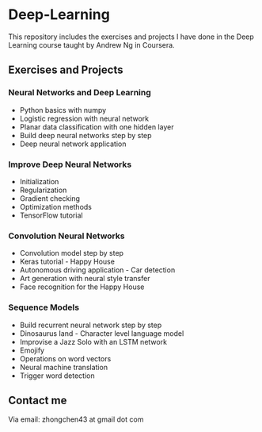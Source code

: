 # Deep-Learning
This repository includes the exercises and projects I have done in the Deep Learning course taught by Andrew Ng in Coursera.
## Exercises and Projects
### Neural Networks and Deep Learning
* Python basics with numpy
* Logistic regression with neural network
* Planar data classification with one hidden layer
* Build deep neural networks step by step
* Deep neural network application
### Improve Deep Neural Networks
* Initialization
* Regularization
* Gradient checking
* Optimization methods
* TensorFlow tutorial
### Convolution Neural Networks
* Convolution model step by step
* Keras tutorial - Happy House
* Autonomous driving application - Car detection
* Art generation with neural style transfer
* Face recognition for the Happy House
### Sequence Models
* Build recurrent neural network step by step
* Dinosaurus Iand - Character level language model
* Improvise a Jazz Solo with an LSTM network
* Emojify
* Operations on word vectors
* Neural machine translation
* Trigger word detection
## Contact me
Via email: zhongchen43 at gmail dot com
